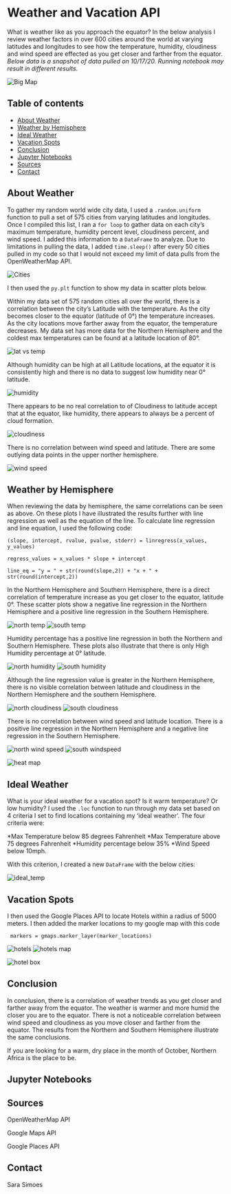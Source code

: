 # Weather and Vacation API
What is weather like as you approach the equator? In the below analysis I review weather factors in over 600 cities around the world at varying latitudes and longitudes to see how the temperature, humidity, cloudiness and wind speed are effected as you get closer and farther from the equator.  
  *Below data is a snapshot of data pulled on 10/17/20. Running notebook may result in different results.*

![Big Map](Images/equatorsign.png)

## Table of contents
* [About Weather](#about_weather)
* [Weather by Hemisphere](#weather_by_hemisphere)
* [Ideal Weather](#ideal_weather)
* [Vacation Spots](#vacataion_spots)
* [Conclusion](#conclusion)
* [Jupyter Notebooks](#jupyter_notebooks)
* [Sources](#sources)
* [Contact](#contact)


## About Weather
To gather my random world wide city data, I used a `.random.uniform` function to pull a set of 575 cities from varying latitudes and longitudes. Once I compiled this list, I ran a `for loop` to gather data on each city’s maximum temperature, humidity percent level, cloudiness percent, and wind speed. I added this information to a `DataFrame` to analyze. Due to limitations in pulling the data, I added `time.sleep()` after every 50 cities pulled in my code so that I would not exceed my limit of data pulls from the OpenWeatherMap API. 

![Cities](Images/cities_df.PNG)

I then used the `py.plt` function to show my data in scatter plots below. 

Within my data set of 575 random cities all over the world, there is a correlation between the city’s Latitude with the temperature. As the city becomes closer to the equator (latitude of 0°) the temperature increases. As the city locations move farther away from the equator, the temperature decreases. My data set has more data for the Northern Hemisphere and the coldest max temperatures can be found at a latitude location of 80°. 

![lat vs temp](Images/lat_temp.PNG)

Although humidity can be high at all Latitude locations, at the equator it is consistently high and there is no data to suggest low humidity near 0° latitude. 

![humidity](Images/lat_humidity.PNG)

There appears to be no real correlation to of Cloudiness to latitude accept that at the equator, like humidity, there appears to always be a percent of cloud formation.

![cloudiness](Images/lat_cloudiness.PNG)

There is no correlation between wind speed and latitude. There are some outlying data points in the upper norther hemisphere. 

![wind speed](Images/lat_wind.PNG)

## Weather by Hemisphere

When reviewing the data by hemisphere, the same correlations can be seen as above. On these plots I have illustrated the results further with line regression as well as the equation of the line. To calculate line regression and line equation, I used the following code: 

`(slope, intercept, rvalue, pvalue, stderr) = linregress(x_values, y_values)`

`regress_values = x_values * slope + intercept`

`line_eq = "y = " + str(round(slope,2)) + "x + " + str(round(intercept,2))`

In the Northern Hemisphere and Southern Hemisphere, there is a direct correlation of temperature increase as you get closer to the equator, latitude 0°. These scatter plots show a negative line regression in the Northern Hemisphere and a positive line regression in the Southern Hemisphere. 

![north temp](Images/north_temp_r.PNG)
![south temp](Images/south_temp_r.PNG)

Humidity percentage has a positive line regression in both the Northern and Southern Hemisphere. These plots also illustrate that there is only High Humidity percentage at 0° latitude.

![north humidity](Images/north_humidity_r.PNG)
![south humidity](Images/south_humidity_r.PNG)

Although the line regression value is greater in the Northern Hemisphere, there is no visible correlation between latitude and cloudiness in the Northern Hemisphere and the southern Hemisphere. 

![north cloudiness](Images/north_cloudiness_r.PNG)
![south cloudiness](Images/south_cloudiness_r.PNG)

There is no correlation between wind speed and latitude location. There is a positive line regression in the Northern Hemisphere and a negative line regression in the Southern Hemisphere. 

![north wind speed](Images/north_wind_r.PNG)
![south windspeed](Images/south_wind_r.PNG)

![heat map](Images/heat_map_snip.PNG)

## Ideal Weather

What is your ideal weather for a vacation spot? Is it warm temperature? Or low humidity? I used the `.loc` function to run through my data set based on 4 criteria I set to find locations containing my ‘ideal weather’. The four criteria were:

*Max Temperature below 85 degrees Fahrenheit 
*Max Temperature above 75 degrees Fahrenheit 
*Humidity percentage below 35%
*Wind Speed below 10mph. 

With this criterion, I created a new `DataFrame` with the below cities:

![ideal_temp](Images/ideal_temp.PNG)

## Vacation Spots

I then used the Google Places API to locate Hotels within a radius of 5000 meters. I then added the marker locations to my google map with this code 

` markers = gmaps.marker_layer(marker_locations)`

![hotels](Images/hotels.PNG)
![hotels map](Images/ideal_hotel.PNG)


![hotel box](Images/hotel_box.PNG)

## Conclusion

In conclusion, there is a correlation of weather trends as you get closer and farther away from the equator.  The weather is warmer and more humid the closer you are to the equator. There is not a noticeable correlation between wind speed and cloudiness as you move closer and farther from the equator. The results from the Northern and Southern Hemisphere illustrate the same conclusions. 

If you are looking for a warm, dry place in the month of October, Northern Africa is the place to be. 

## Jupyter Notebooks

## Sources
 OpenWeatherMap API
 
 Google Maps API 
 
 Google Places API
 
## Contact
Sara Simoes
